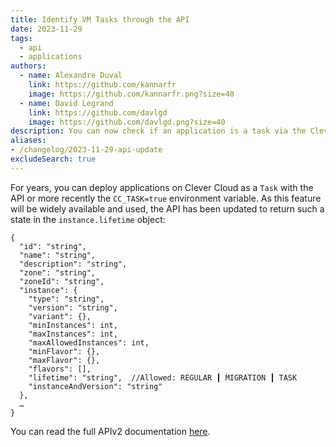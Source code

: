 ```yaml
---
title: Identify VM Tasks through the API
date: 2023-11-29
tags:
  - api
  - applications
authors:
  - name: Alexandre Duval
    link: https://github.com/kannarfr
    image: https://github.com/kannarfr.png?size=40
  - name: David Legrand
    link: https://github.com/davlgd
    image: https://github.com/davlgd.png?size=40
description: You can now check if an application is a task via the Clever Cloud API
aliases:
- /changelog/2023-11-29-api-update
excludeSearch: true
---
```

For years, you can deploy applications on Clever Cloud as a `Task` with the API or more recently the `CC_TASK=true` environment variable. As this feature will be widely available and used, the API has been updated to return such a state in the `instance.lifetime` object:

```json{filename="GET https://api.clever-cloud.com/v2/self/applications/<appId>",linenos=table,hl_lines=[17]}
{
  "id": "string",
  "name": "string",
  "description": "string",
  "zone": "string",
  "zoneId": "string",
  "instance": {
    "type": "string",
    "version": "string",
    "variant": {},
    "minInstances": int,
    "maxInstances": int,
    "maxAllowedInstances": int,
    "minFlavor": {},
    "maxFlavor": {},
    "flavors": [],
    "lifetime": "string",  //Allowed: REGULAR ┃ MIGRATION ┃ TASK
    "instanceAndVersion": "string"
  },
  …
}
```

You can read the full APIv2 documentation [here](/developers/api/v2).
